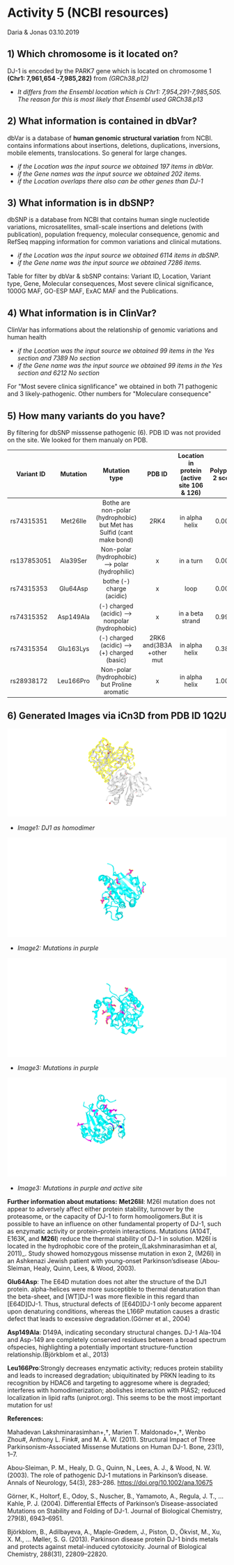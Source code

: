 # Activity 5 (NCBI resources)
Daria & Jonas 03.10.2019

## 1) Which	chromosome	is	it	located	on?	
DJ-1 is encoded by the PARK7 gene which is located on chromosome 1 **(Chr1: 7,961,654 -7,985,282)** from _(GRCh38.p12)_

* _It differs from the Ensembl location which is Chr1: 7,954,291-7,985,505. The reason for this is most likely that Ensembl used GRCh38.p13_

## 2) What	information	is	contained	in	dbVar?	
dbVar is a database of **human genomic structural variation** from NCBI.
contains informations about insertions, deletions, duplications, inversions, mobile elements, translocations. So general for large changes.

* _if the Location was the input source we obtained 197 items in dbVar._
* _if the Gene names was the input source we obtained 202 items._
* _if the Location overlaps there also can be other genes than DJ-1_ 

## 3) What	information	is	in	dbSNP?
dbSNP is a database from NCBI that contains human single nucleotide variations, microsatellites, small-scale insertions and deletions (with publication), 
population frequency, molecular consequence, genomic and RefSeq mapping information for  common variations and clinical mutations.

* _if the Location was the input source we obtained 6114 items in dbSNP._
* _if the Gene name was the input source we obtained 7286 items._

Table for filter by dbVar & sbSNP contains: Variant ID, Location, Variant type, Gene, Molecular consequences, Most severe clinical significance, 1000G MAF, GO-ESP MAF, ExAC MAF and the Publications.

## 4) What	information	is	in	ClinVar?
ClinVar has informations about the relationship of genomic variations and human health

* _if the Location was the input source we obtained 99 items in the Yes section and 7389 No section_
* _if the Gene name was the input source we obtained 99 items in the Yes section and 6212 No section_

For "Most severe clinica signlificance" we obtained in both 71 pathogenic and 3 likely-pathogenic. 
Other numbers for "Moleculare consequence"

## 5) How	many	variants	do	you	have?
By filtering for dbSNP misssense pathogenic (6). 
PDB ID was not provided on the site. We looked for them manualy on PDB.

| Variant ID | Mutation | Mutation type | PDB ID |Location in protein (active site 106 & 126)| Polyphen 2 score | Prediction about impact?|
| ------------- |:-------------:|:-------------:|:-------------:|:-------------:|:-------------:|-----:|
| rs74315351 | Met26Ile | Bothe are non-polar (hydrophobic) but Met has Sulfid (cant make bond) | 2RK4 | in alpha helix | 0.007| BENIGN |
|	rs137853051 | Ala39Ser | Non-polar (hydrophobic) --> polar (hydrophilic) |x| in a turn | 0.000 | BENIGN |
| rs74315353| Glu64Asp | bothe (-) charge (acidic) |x| loop | 0.000 | BENIGN |
|	rs74315352| Asp149Ala |(-) charged (acidic) --> nonpolar (hydrophobic) |x| in a beta strand | 0.992 |Probably Damaging |
| rs74315354| Glu163Lys | (-) charged (acidic) --> (+) charged (basic)|2RK6 and(3B3A +other mut | in alpha helix | 0.389 | Probably Damaging|
|	rs28938172| Leu166Pro | Non-polar (hydrophobic) but Proline aromatic |x | in alpha helix | 1.000 | Probably Damaging |

## 6) Generated Images via  iCn3D from PDB ID 1Q2U
![Image homodimer](Images/Activity5_I1_1Q2U-LKSF.png)
* _Image1: DJ1 as homodimer_

![Image Mutation](Images/Activity5_I5_1Q2U_image_icn3d_loadable.png)
* _Image2: Mutations in purple_

![Image Mutation](Images/Activity5_I3_1Q2U_image_icn3d_loadable.png)
* _Image3: Mutations in purple_

![Image Mutation](Images/Activity5_I7_active_sides.png)
* _Image3: Mutations in purple and active site_



**Further information about mutations:**
**Met26Iil**: M26I mutation does not appear to adversely affect either protein stability, turnover by the proteasome, or the capacity of DJ-1 to form homooligomers.But it is possible to have an influence on other fundamental property of DJ-1, such as enzymatic activity or protein–protein interactions. Mutations (A104T, E163K, and **M26I**) reduce the thermal stability of DJ-1 in solution. M26I is located in the hydrophobic core of the protein_(Lakshminarasimhan et al, 2011)_. Study showed homozygous missense mutation in exon 2, (M26I) in an Ashkenazi Jewish patient with young-onset Parkinson’sdisease (Abou-Sleiman, Healy, Quinn, Lees, & Wood, 2003).

**Glu64Asp**: The E64D mutation does not alter the structure of the DJ1 protein. alpha-helices were more susceptible to thermal denaturation than the beta-sheet, and [WT]DJ-1 was more flexible in this regard than [E64D]DJ-1. Thus, structural defects of [E64D]DJ-1 only become apparent upon denaturing conditions, whereas the L166P mutation causes a drastic defect that leads to excessive degradation.(Görner et al., 2004)

**Asp149Ala**: D149A, indicating secondary structural changes. DJ-1 Ala-104 and Asp-149 are completely conserved residues between a broad spectrum ofspecies, highlighting a potentially important structure-function relationship.(Björkblom et al., 2013)

**Leu166Pro**:Strongly decreases enzymatic activity; reduces protein stability and leads to increased degradation; ubiquitinated by PRKN leading to its recognition by HDAC6 and targeting to aggresome where is degraded; interferes with homodimerization; abolishes interaction with PIAS2; reduced localization in lipid rafts (uniprot.org). This seems to be the most important mutation for us!


**References:**

Mahadevan Lakshminarasimhan+,†, Marien T. Maldonado+,†, Wenbo Zhou#, Anthony L. Fink#,  and M. A. W. (2011). Structural Impact of Three Parkinsonism-Associated Missense Mutations on Human DJ-1. Bone, 23(1), 1–7. 

Abou-Sleiman, P. M., Healy, D. G., Quinn, N., Lees, A. J., & Wood, N. W. (2003). The role of pathogenic DJ-1 mutations in Parkinson’s disease. Annals of Neurology, 54(3), 283–286. https://doi.org/10.1002/ana.10675

Görner, K., Holtorf, E., Odoy, S., Nuscher, B., Yamamoto, A., Regula, J. T., … Kahle, P. J. (2004). Differential Effects of Parkinson’s Disease-associated Mutations on Stability and Folding of DJ-1. Journal of Biological Chemistry, 279(8), 6943–6951. 

Björkblom, B., Adilbayeva, A., Maple-Grødem, J., Piston, D., Ökvist, M., Xu, X. M., … Møller, S. G. (2013). Parkinson disease protein DJ-1 binds metals and protects against metal-induced cytotoxicity. Journal of Biological Chemistry, 288(31), 22809–22820. 
